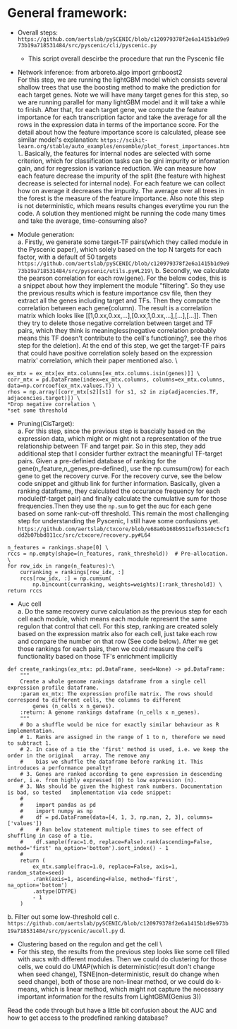 # General framework:
* Overall steps: \
    ```https://github.com/aertslab/pySCENIC/blob/c120979378f2e6a1415b1d9e973b19a718531484/src/pyscenic/cli/pyscenic.py```
    * This script overall descirbe the procedure that run the Pyscenic file

* Network inference:
from arboreto.algo import grnboost2 \
For this step, we are running the lightGBM model which consists several shallow trees that use the boosting method to make the prediction for each target genes. Note we will have many target genes for this step, so we are running parallel for many lightGBM model and it will take a while to finish. After that, for each target gene, we compute the feature importance for each transcription factor and take the average for all the rows in the expression data in terms of the importance score. For the detail about how the feature importance score is calculated, please see similar model's explanation: ```https://scikit-learn.org/stable/auto_examples/ensemble/plot_forest_importances.html```. Basically, the features for internal nodes are selected with some criterion, which for classification tasks can be gini impurity or infomation gain, and for regression is variance reduction. We can measure how each feature decrease the impurity of the split (the feature with highest decrease is selected for internal node). For each feature we can collect how on average it decreases the impurity. The average over all trees in the forest is the measure of the feature importance. Also note this step is not deterministic, which means results changes everytime you run the code. A solution they mentioned might be running the code many times and take the average, time-consuming also?

* Module generation:\
a.	Firstly, we generate some target-TF pairs(which they called module in the Pyscenic paper), which solely based on the top N targets for each factor, with a default of 50 targets
```https://github.com/aertslab/pySCENIC/blob/c120979378f2e6a1415b1d9e973b19a718531484/src/pyscenic/utils.py#L219\```
b.	Secondly, we calculate the pearson correlation for each row(gene). For the below codes, this is a snippet about how they implement the module "filtering". So they use the previous results which is feature importance csv file, then they extract all the genes including target and TFs. Then they compute the correlation between each gene(column). The result is a correlation matrix which looks like [[1,0.xx,0.xx,...],[0.xx,1,0.xx,...],[...],[...]]. Then they try to delete those negative correlation between target and TF pairs, which they think is meaningless(negative correlation probably means this TF doesn't contribute to the cell's functioning?, see the rhos step for the deletion). At the end of this step, we get the target-TF pairs that could have positive correlation solely based on the expression matrix' correlation, which their paper mentioned also. \

```Genes = list(set(adjacencies[COLUMN_NAME_TF]).union(set(adjacencies[COLUMN_NAME_TARGET]))) \
ex_mtx = ex_mtx[ex_mtx.columns[ex_mtx.columns.isin(genes)]] \
corr_mtx = pd.DataFrame(index=ex_mtx.columns, columns=ex_mtx.columns, data=np.corrcoef(ex_mtx.values.T)) \
rhos = np.array([corr_mtx[s2][s1] for s1, s2 in zip(adjacencies.TF, adjacencies.target)]) \
*Drop negative correlation \
*set some threshold
```
* Pruning(CisTarget):  
a.	For this step, since the previous step is bascially based on the expression data, which might or might not a representation of the true relationship between TF and target pair. So in this step, they add additional step that I consider further extract the meaningful TF-target pairs. Given a pre-definied database of ranking for the gene(n_feature,n_genes,pre-defined), use the np.cumsum(row) for each gene to get the recovery curve. For the recovery curve, see the below code snippet and github link for further information. Basically, given a ranking dataframe, they calculated the occurance frequency for each module(tf-target pair) and finally calculate the cumulative sum for those frequencies.Then they use the ```np.sum``` to get the auc for each gene based on some rank-cut-off threshold. This remain the most challenging step for understanding the Pyscenic, I still have some confusions yet.
```https://github.com/aertslab/ctxcore/blob/e68a0b168b9511efb3140c5cf1dd2b07bbd811cc/src/ctxcore/recovery.py#L64```
```
n_features = rankings.shape[0] \
rccs = np.empty(shape=(n_features, rank_threshold))  # Pre-allocation. \
for row_idx in range(n_features):\
    curranking = rankings[row_idx, :]  
    rccs[row_idx, :] = np.cumsum( 
        np.bincount(curranking, weights=weights)[:rank_threshold]) \
return rccs
```


* Auc cell \
a.	Do the same recovery curve calculation as the previous step for each cell each module, which means each module represent the same regulon that control that cell. For this step, ranking are created solely based on the expression matrix also for each cell, just take each row and compare the number on that row (See code below). After we get those rankings for each pairs, then we could measure the cell's functionality based on those TF's enrichment implicitly
```
def create_rankings(ex_mtx: pd.DataFrame, seed=None) -> pd.DataFrame: 
    """
    Create a whole genome rankings dataframe from a single cell expression profile dataframe.
    :param ex_mtx: The expression profile matrix. The rows should correspond to different cells, the columns to different 
        genes (n_cells x n_genes). 
    :return: A genome rankings dataframe (n_cells x n_genes).
    """
    # Do a shuffle would be nice for exactly similar behaviour as R implementation. 
    # 1. Ranks are assigned in the range of 1 to n, therefore we need to subtract 1. 
    # 2. In case of a tie the 'first' method is used, i.e. we keep the order in the original   array. The remove any 
    #    bias we shuffle the dataframe before ranking it. This introduces a performance penalty!  
    # 3. Genes are ranked according to gene expression in descending order, i.e. from highly expressed (0) to low expression (n). 
    # 3. NAs should be given the highest rank numbers. Documentation is bad, so tested   implementation via code snippet: 
    # 
    #    import pandas as pd 
    #    import numpy as np 
    #    df = pd.DataFrame(data=[4, 1, 3, np.nan, 2, 3], columns=['values']) 
    #    # Run below statement multiple times to see effect of shuffling in case of a tie. 
    #    df.sample(frac=1.0, replace=False).rank(ascending=False, method='first' na_option='bottom').sort_index() - 1 
    # 
    return ( 
        ex_mtx.sample(frac=1.0, replace=False, axis=1, random_state=seed) 
        .rank(axis=1, ascending=False, method='first', na_option='bottom') 
        .astype(DTYPE) 
        - 1 
    ) 
```
b.	Filter out some low-threshold cell
c.	```https://github.com/aertslab/pySCENIC/blob/c120979378f2e6a1415b1d9e973b19a718531484/src/pyscenic/aucell.py```
d.	

* Clustering based on the regulon and get the cell  \
* For this step, the results from the previous step looks like some cell filled with aucs with different modules. Then we could do clustering for those cells, we could do UMAP(which is deterministic(result don't change when seed change), TSNE(non-deterministic, result do change when seed change), both of those are non-linear method, or we could do k-means, which is linear method, which might not capture the necessary important information for the results from LightGBM(Genius 3))


Read the code through but have a little bit confusion about the AUC and how to get access to the predefined ranking database?
